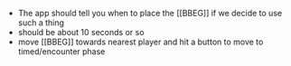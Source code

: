 - The app should tell you when to place the [[BBEG]] if we decide to use such a thing
- should be about 10 seconds or so
- move [[BBEG]] towards nearest player and hit a button to move to timed/encounter phase